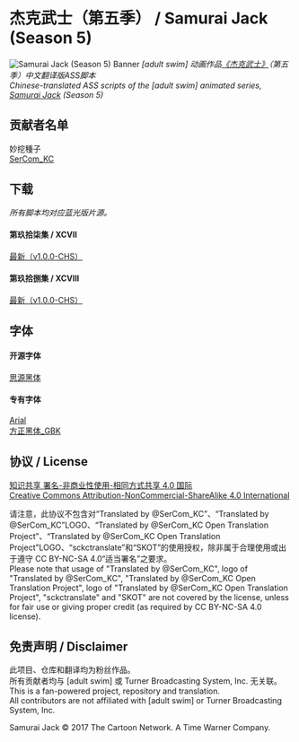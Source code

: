 # 杰克武士（第五季） / Samurai Jack (Season 5)
![Samurai Jack (Season 5) Banner](https://user-images.githubusercontent.com/15853348/41810106-53d5f8ba-772b-11e8-9edd-f2e63416e616.png)
_\[adult swim\] 动画作品[《杰克武士》](https://www.adultswim.com/videos/samurai-jack)（第五季）中文翻译版ASS脚本_  
_Chinese-translated ASS scripts of the \[adult swim\] animated series, [Samurai Jack](https://www.adultswim.com/videos/samurai-jack) (Season 5)_

## 贡献者名单
妙挖種子  
[SerCom_KC](https://github.com/SerCom-KC)  

## 下载
_所有脚本均对应蓝光版片源。_
#### 第玖拾柒集 / XCVII
[最新（v1.0.0-CHS）](https://github.com/sckctranslate/sjs05/raw/bb76ad25715ac0db7205bf85f69568bcadc4c1da/%5BSKOT%5D%5BSamurai_Jack%5D%5BXCVII%5D%5Bv1.0.0-CHS%5D%5BBDRip%5D%5B1080p%5D%5Bx264_ac3%5D.ass)

#### 第玖拾捌集 / XCVIII
[最新（v1.0.0-CHS）](https://github.com/sckctranslate/sjs05/raw/f994fd3debb483604e5316238374b9e7dc917797/%5BSKOT%5D%5BSamurai_Jack%5D%5BXCVIII%5D%5Bv1.0.0-CHS%5D%5BBDRip%5D%5B1080p%5D%5Bx264_ac3%5D.ass)

## 字体
#### 开源字体
[思源黑体](https://github.com/adobe-fonts/source-han-sans)  

#### 专有字体
[Arial](https://docs.microsoft.com/en-us/typography/font-list/arial)  
[方正黑体_GBK](https://www.foundertype.com/index.php/FontInfo/index.html?id=131)  

## 协议 / License
[知识共享 署名-非商业性使用-相同方式共享 4.0 国际](https://creativecommons.org/licenses/by-nc-sa/4.0/deed.zh)  
[Creative Commons Attribution-NonCommercial-ShareAlike 4.0 International](https://creativecommons.org/licenses/by-nc-sa/4.0/deed)

请注意，此协议不包含对“Translated by @SerCom_KC”、“Translated by @SerCom_KC”LOGO、“Translated by @SerCom_KC Open Translation Project”、“Translated by @SerCom_KC Open Translation Project”LOGO、“sckctranslate”和“SKOT”的使用授权，除非属于合理使用或出于遵守 CC BY-NC-SA 4.0“适当署名”之要求。  
Please note that usage of "Translated by @SerCom_KC", logo of "Translated by @SerCom_KC", "Translated by @SerCom_KC Open Translation Project", logo of "Translated by @SerCom_KC Open Translation Project", "sckctranslate" and "SKOT" are not covered by the license, unless for fair use or giving proper credit (as required by CC BY-NC-SA 4.0 license).

## 免责声明 / Disclaimer
此项目、仓库和翻译均为粉丝作品。  
所有贡献者均与 \[adult swim\] 或 Turner Broadcasting System, Inc. 无关联。  
This is a fan-powered project, repository and translation.  
All contributors are not affiliated with \[adult swim\] or Turner Broadcasting System, Inc.

Samurai Jack © 2017 The Cartoon Network. A Time Warner Company.
